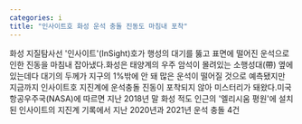 ```yaml
---
categories: i
title: "인사이트호 화성 운석 충돌 진동도 마침내 포착"
---
```

화성 지질탐사선 &#39;인사이트&#39;(InSight)호가 행성의 대기를 뚫고 표면에 떨어진 운석으로 인한 진동을 마침내 잡아냈다.화성은 태양계의 우주 암석이 몰려있는 소행성대(帶) 옆에 있는데다 대기의 두께가 지구의 1%밖에 안 돼 많은 운석이 떨어질 것으로 예측됐지만 지금까지 인사이트호 지진계에 운석충돌 진동이 포착되지 않아 미스터리가 돼왔다.미국 항공우주국(NASA)에 따르면 지난 2018년 말 화성 적도 인근의 &#39;엘리시움 평원&#39;에 설치된 인사이트의 지진계 기록에서 지난 2020년과 2021년 운석 충돌 4건
